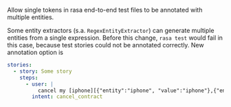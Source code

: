 Allow single tokens in rasa end-to-end test files to be annotated with multiple entities.

Some entity extractors (s.a. `RegexEntityExtractor`) can generate multiple entities from a single expression. Before this change, `rasa test` would fail in this case, because test stories could not be annotated correctly.
New annotation option is
```YAML
stories:
  - story: Some story
    steps:
      - user: |
          cancel my [iphone][{"entity":"iphone", "value":"iphone"},{"entity":"smartphone", "value":"true"}{"entity":"mobile_service", "value":"true"}]
        intent: cancel_contract
```